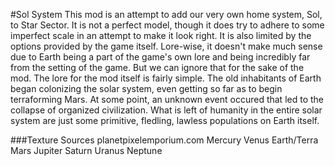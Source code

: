 #Sol System
This mod is an attempt to add our very own home system, Sol, to Star Sector. It is not a perfect model, though it does try to adhere to some imperfect scale in an attempt to make it look right. It is also limited by the options provided by the game itself. Lore-wise, it doesn't make much sense due to Earth being a part of the game's own lore and being incredibly far from the setting of the game. But we can ignore that for the sake of the mod. The lore for the mod itself is fairly simple. The old inhabitants of Earth began colonizing the solar system, even getting so far as to begin terraforming Mars. At some point, an unknown event occured that led to the collapse of organized civilization. What is left of humanity in the entire solar system are just some primitive, fledling, lawless populations on Earth itself.

###Texture Sources
planetpixelemporium.com
Mercury
Venus
Earth/Terra
Mars
Jupiter
Saturn
Uranus
Neptune